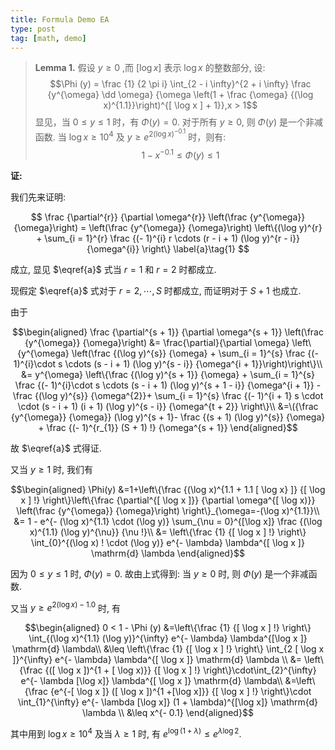```yaml
---
title: Formula Demo EA
type: post
tag: [math, demo]
---
```



> **Lemma 1.**
> 假设 $y \geq 0$ ,而 $[\log x]$ 表示 $\log x$ 的整数部分, 设:
> $$\Phi (y) = \frac {1} {2 \pi i} \int_{2 - i \infty}^{2 + i \infty} \frac {y^{\omega} \dd \omega} {\omega \left(1 + \frac {\omega} {(\log x)^{1.1}}\right)^{[ \log x ] + 1}},x > 1$$
> 显见，当 $0 \leq y \leq 1$ 时，有 $\Phi(y) = 0$. 对于所有 $y \geq 0$, 则 $\Phi(y)$ 是一个非减函数.
> 当 $\log x\geq 10^4$ 及 $y\geq e^{2{(\log x)}^{-0.1}}$ 时，则有:
> $$1 - x^{- 0.1} \leq \Phi (y) \leq 1$$


<!-- more -->

**证:**

我们先来证明:


$$
\frac {\partial^{r}} {\partial \omega^{r}} \left(\frac {y^{\omega}} {\omega}\right) 
= \left(\frac {y^{\omega}} {\omega}\right)  \left\{(\log y)^{r} + \sum_{i = 1}^{r} \frac {(- 1)^{i} r \cdots (r - i + 1) (\log y)^{r - i}} {\omega^{i}} \right\}
\label{a}\tag{1}
$$

成立, 显见 $\eqref{a}$ 式当 $r=1$ 和 $r=2$ 时都成立.

现假定 $\eqref{a}$ 式对于  $r = 2 , \cdots , S$ 时都成立, 而证明对于 $S+1$ 也成立.

由于


$$\begin{aligned}
\frac {\partial^{s + 1}} {\partial \omega^{s + 1}} \left(\frac {y^{\omega}} {\omega}\right) 
&= \frac{\partial}{\partial \omega} \left\{y^{\omega} \left(\frac {(\log y)^{s}} {\omega} + \sum_{i = 1}^{s} \frac {(- 1)^{i}\cdot s \cdots (s - i + 1) (\log y)^{s - i}} {\omega^{i + 1}}\right)\right\}\\
&= y^{\omega} \left\{\frac {(\log y)^{s + 1}} {\omega} + \sum_{i = 1}^{s} \frac {(- 1)^{i}\cdot s \cdots (s - i + 1) (\log y)^{s + 1 - i}} {\omega^{i + 1}} - \frac {(\log y)^{s}} {\omega^{2}}+ \sum_{i = 1}^{s} \frac {(- 1)^{i + 1} s \cdot \cdot (s - i + 1) (i + 1) (\log y)^{s - i}} {\omega^{t + 2}} \right\}\\
&=\({\frac {y^{\omega}} {\omega}} (\log y)^{s + 1}- \frac {(s + 1) (\log y)^{s}} {\omega} + \frac {(- 1)^{r_{1}} (S + 1) !} {\omega^{s + 1}}
\end{aligned}$$

故 $\eqref{a}$ 式得证.

又当  $y \geq 1$ 时, 我们有

$$\begin{aligned}
\Phi(y)
&=1+\left\{\frac {(\log x)^{1.1 + 1.1 [ \log x} ]} {[ \log x ] !} \right\}\left\{\frac {\partial^{[ \log x ]}} {\partial \omega^{[ \log x)}} \left(\frac {y^{\omega}} {\omega}\right) \right\}_{\omega=-(\log x)^{1.1}}\\
&= 1 - e^{- (\log x)^{1.1} \cdot (\log y)} \sum_{\nu = 0}^{[\log x]} \frac {(\log x)^{1.1} (\log y)^{\nu}} {\nu !}\\
&= \left\{\frac {1} {[ \log x ] !} \right\} \int_{0}^{(\log x) ! \cdot (\log y)} e^{- \lambda} \lambda^{[ \log x ]} \mathrm{d} \lambda
\end{aligned}$$


因为  $0\leq y \leq1$ 时,  $\Phi(y)=0$. 故由上式得到: 当  $y\geq0$  时, 则  $\Phi(y)$ 是一个非减函数.

又当  $y \geq e^{2 (\log x) - 1.0}$  时, 有

[^_^]: 为什么这里要写1.0?


$$\begin{aligned}
0 < 1 - \Phi (y)
&=\left\{\frac {1} {[ \log x ] !} \right\} \int_{(\log x)^{1.1} (\log y)}^{\infty} e^{- \lambda} \lambda^{[\log x ]} \mathrm{d} \lambda\\
&\leq \left\{\frac {1} {[ \log x ] !} \right\} \int_{2 [ \log x ]}^{\infty} e^{- \lambda} \lambda^{[ \log x ]} \mathrm{d} \lambda \\
&= \left\{\frac {([ \log x ])^{1 + [ \log x)}} {[ \log x ] !} \right\}\cdot\int_{2}^{\infty} e^{- \lambda [\log x]} \lambda^{[ \log x ]} \mathrm{d} \lambda\\
&=\left\{\frac {e^{-[ \log x ]} ([ \log x ])^{1 +[\log x]}} {[ \log x ] !} \right\}\cdot \int_{1}^{\infty} e^{- \lambda [\log x]} (1 + \lambda)^{[\log x]} \mathrm{d} \lambda \\
&\leq x^{- 0.1}
\end{aligned}$$
 

其中用到 $\log x\geq10^4$ 及当 $\lambda\geq1$ 时, 有 $e^{\log (1 + \lambda)} \leq e^{\lambda \log 2}$.

